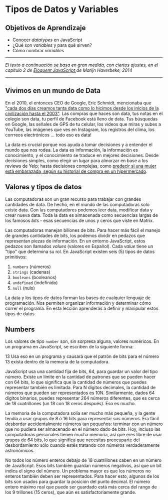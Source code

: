 # Tipos de Datos y Variables
## Objetivos de Aprendizaje
- Conocer _datatypes_ en JavaScript
- ¿Qué son _variables_ y para qué sirven?
- Cómo nombrar _variables_

***
_El texto a continuación se basa en gran medida, con ciertos ajustes, en el capítulo 2 de [Eloquent JavaScript](http://eloquentjavascript.net/),de Marijn Haverbeke, 2014_
***

## Vivimos en un mundo de Data
En el 2010, el entonces CEO de Google, Eric Schmidt, mencionaba que ["cada dos días creamos tanta data como lo hicimos desde los inicios de la civilización hasta el 2003"](https://techcrunch.com/2010/08/04/schmidt-data/). Las compras que haces son data, tus notas en el colegio son data, tu perfil de Facebook está lleno de data. Tus búsquedas en Google, las señales de GPS de tu celular, los videos que miras y subes a YouTube, las imágenes que ves en Instagram, los registros del clima, los corrreos electrónicos ... todo eso es data!

La data es crucial porque nos ayuda a tomar decisiones y a entender el mundo que nos rodea. La data es información, la información es conocimiento, y el conocimiento se traduce en mejores decisiones. Desde decisiones simples, como elegir un lugar para almorzar en base a los reviews de Yelp; hasta decisiones complejas, como [predecir si una mujer está embarazada, según su historial de compra en un hipermercado](http://www.forbes.com/sites/kashmirhill/2012/02/16/how-target-figured-out-a-teen-girl-was-pregnant-before-her-father-did/#1a3ac4).

## Valores y tipos de datos

Las computadoras son un gran recurso para trabajar con grandes cantidades de data. De hecho, en el mundo de las computadoras solo existe data. Con las computadores podemos leer data, modificar data y crear nueva data. Toda la data es almacenada como secuencias largas de los famosos _bits_ - esas secuencias de unos y ceros que viste en Matrix.  

Las computadoras manejan billones de bits. Para hacer más fácil el manejo de grandes cantidades de bits, los podemos dividir en pedazos que representan piezas de información. En un entorno JavaScript, estos pedazos son llamados _values_ (valores en Español). Cada _value_ tiene un "tipo" que determina su rol. En JavaScript existen seis (5) tipos de datos primitivos:
1. `numbers` (números)
2. `strings` (cadenas)
3. `booleans` (booleanos)
4. `undefined` (indefinido)
5. `null` (nulo)

La data y los tipos de datos forman las bases de cualquier lenguaje de programación. Nos permiten organizar información y determinar cómo correr el programa. En esta lección aprenderás a definir y manipular estos tipos de datos.

## Numbers
Los valores de tipo `number` son, sin sorpresa alguna, valores numéricos. En un programa en JavaScript, se escriben de la siguiente forma:

<html>
   <head>
     <link rel="stylesheet" href="bower_components/xterm.js/dist/xterm.css" />
     <script src="bower_components/xterm.js/dist/xterm.js"></script>
   </head>
   <body>
     <div id="terminal"></div>
     <script>
       var term = new Terminal();
       term.open(document.getElementById('#terminal'));
       term.write('Hello from \033[1;3;31mxterm.js\033[0m $ ')
     </script>
   </body>
 </html>

13
Usa eso en un programa y causará que el patrón de bits para el número 13 exista dentro de la memoria de la computadora.

JavaScript usa una cantidad fija de bits, 64, para guardar un valor del tipo número. Existe un límite en la cantidad de patrones que se pueden hacer con 64 bits, lo que significa que la cantidad de números que puedes representar también es limitada. Para N dígitos decimales, la cantidad de números que pueden ser representados es 10N. Similarmente, dados 64 dígitos binarios, puedes representar 264 números diferentes, que es cerca de 18 cuatrillones (un 18 con 18 ceros después). Eso es mucho.

La memoria de la computadora solía ser mucho más pequeña, y la gente tendía a usar grupos de 8 ó 16 bits para representar sus números. Era fácil desbordar accidentalmente números tan pequeños: terminar con un número que no pudiera ser almacenado en el número dado de bits. Hoy, incluso las computadoras personales tienen mucha memoria, así que eres libre de usar grupos de 64 bits, lo que significa que necesitas preocuparte del desbordamiento sólo cuando estés tratando con números verdaderamente astronómicos.

No todos los número enteros debajo de 18 cuatrillones caben en un número de JavaScript. Esos bits también guardan números negativos, así que un bit indica el signo del número. Un problema mayor es que los números no enteros también deben ser representados. Para hacer esto, algunos de los bits son usados para guardar la posición del punto decimal. El número entero máximo real que puede ser guardado está más cerca del rango de los 9 trillones (15 ceros), que aún es satisfactoriamente grande.
